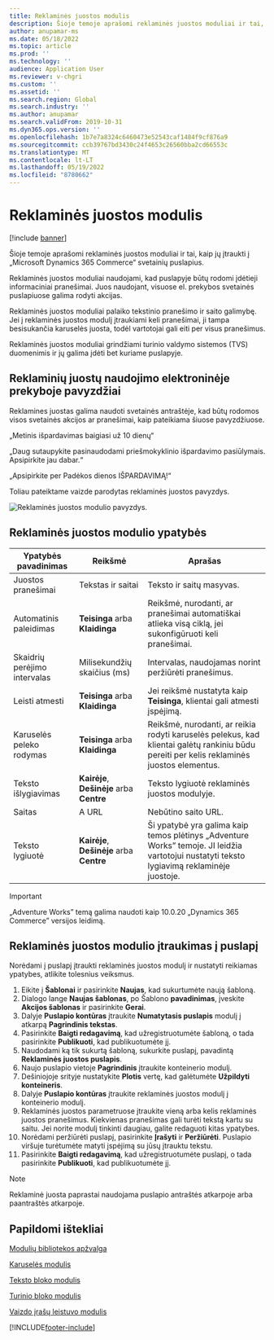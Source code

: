 ```yaml
---
title: Reklaminės juostos modulis
description: Šioje temoje aprašomi reklaminės juostos moduliai ir tai, kaip jų įtraukti į „Microsoft Dynamics 365 Commerce“ svetainių puslapius.
author: anupamar-ms
ms.date: 05/18/2022
ms.topic: article
ms.prod: ''
ms.technology: ''
audience: Application User
ms.reviewer: v-chgri
ms.custom: ''
ms.assetid: ''
ms.search.region: Global
ms.search.industry: ''
ms.author: anupamar
ms.search.validFrom: 2019-10-31
ms.dyn365.ops.version: ''
ms.openlocfilehash: 1b7e7a8324c6460473e52543caf1484f9cf876a9
ms.sourcegitcommit: ccb39767bd3430c24f4653c26560bba2cd66553c
ms.translationtype: MT
ms.contentlocale: lt-LT
ms.lasthandoff: 05/19/2022
ms.locfileid: "8780662"
---
```

# <a name="promo-banner-module"></a>Reklaminės juostos modulis

[!include [banner](includes/banner.md)]

Šioje temoje aprašomi reklaminės juostos moduliai ir tai, kaip jų įtraukti į „Microsoft Dynamics 365 Commerce“ svetainių puslapius.

Reklaminės juostos moduliai naudojami, kad puslapyje būtų rodomi įdėtieji informaciniai pranešimai. Juos naudojant, visuose el. prekybos svetainės puslapiuose galima rodyti akcijas. 

Reklaminės juostos moduliai palaiko tekstinio pranešimo ir saito galimybę. Jei į reklaminės juostos modulį įtraukiami keli pranešimai, ji tampa besisukančia karuselės juosta, todėl vartotojai gali eiti per visus pranešimus. 

Reklaminės juostos moduliai grindžiami turinio valdymo sistemos (TVS) duomenimis ir jų galima įdėti bet kuriame puslapyje.

## <a name="usage-examples-of-promo-banners-in-e-commerce"></a>Reklaminių juostų naudojimo elektroninėje prekyboje pavyzdžiai

Reklamines juostas galima naudoti svetainės antraštėje, kad būtų rodomos visos svetainės akcijos ar pranešimai, kaip pateikiama šiuose pavyzdžiuose.

„Metinis išpardavimas baigiasi už 10 dienų“

„Daug sutaupykite pasinaudodami priešmokyklinio išpardavimo pasiūlymais. Apsipirkite jau dabar.“

„Apsipirkite per Padėkos dienos IŠPARDAVIMĄ!“ 

Toliau pateiktame vaizde parodytas reklaminės juostos pavyzdys.

![Reklaminės juostos modulio pavyzdys.](./media/ecommerce-Promobanner.PNG)

## <a name="promo-banner-module-properties"></a>Reklaminės juostos modulio ypatybės

| Ypatybės pavadinimas             | Reikšmė                              | Aprašas |
|---------------------------|------------------------------------|-------------|
| Juostos pranešimai           | Tekstas ir saitai                     | Teksto ir saitų masyvas. |
| Automatinis paleidimas                  | **Teisinga** arba **Klaidinga**              | Reikšmė, nurodanti, ar pranešimai automatiškai atlieka visą ciklą, jei sukonfigūruoti keli pranešimai. |
| Skaidrių perėjimo intervalas | Milisekundžių skaičius (ms)      | Intervalas, naudojamas norint peržiūrėti pranešimus. |
| Leisti atmesti             | **Teisinga** arba **Klaidinga**              | Jei reikšmė nustatyta kaip **Teisinga**, klientai gali atmesti įspėjimą. |
| Karuselės peleko rodymas     | **Teisinga** arba **Klaidinga**              | Reikšmė, nurodanti, ar reikia rodyti karuselės pelekus, kad klientai galėtų rankiniu būdu pereiti per kelis reklaminės juostos elementus. |
| Teksto išlygiavimas            | **Kairėje**, **Dešinėje** arba **Centre** | Teksto lygiuotė reklaminės juostos modulyje. |
| Saitas                      | A URL                              | Nebūtino saito URL. |
|Teksto lygiuotė             | **Kairėje**, **Dešinėje** arba **Centre** | Ši ypatybė yra galima kaip temos plėtinys „Adventure Works” temoje. JI leidžia vartotojui nustatyti teksto lygiavimą reklaminėje juostoje. |

> [!IMPORTANT]
> „Adventure Works” temą galima naudoti kaip 10.0.20 „Dynamics 365 Commerce” versijos leidimą.

## <a name="add-a-promo-banner-module-to-a-page"></a>Reklaminės juostos modulio įtraukimas į puslapį 

Norėdami į puslapį įtraukti reklaminės juostos modulį ir nustatyti reikiamas ypatybes, atlikite tolesnius veiksmus.

1. Eikite į **Šablonai** ir pasirinkite **Naujas**, kad sukurtumėte naują šabloną.
1. Dialogo lange **Naujas šablonas**, po Šablono **pavadinimas**, įveskite **Akcijos šablonas** ir pasirinkite **Gerai**.
1. Dalyje **Puslapio kontūras** įtraukite **Numatytasis puslapis** modulį į atkarpą **Pagrindinis tekstas**. 
1. Pasirinkite **Baigti redagavimą**, kad užregistruotumėte šabloną, o tada pasirinkite **Publikuoti**, kad publikuotumėte jį. 
1. Naudodami ką tik sukurtą šabloną, sukurkite puslapį, pavadintą **Reklaminės juostos puslapis**. 
1. Naujo puslapio vietoje **Pagrindinis** įtraukite konteinerio modulį. 
1. Dešiniojoje srityje nustatykite **Plotis** vertę, kad galėtumėte **Užpildyti konteineris**.
1. Dalyje **Puslapio kontūras** įtraukite reklaminės juostos modulį į konteinerio modulį.
1. Reklaminės juostos parametruose įtraukite vieną arba kelis reklaminės juostos pranešimus. Kiekvienas pranešimas gali turėti tekstą kartu su saitu. Jei norite modulį tinkinti daugiau, galite redaguoti kitas ypatybes.
1. Norėdami peržiūrėti puslapį, pasirinkite **Įrašyti** ir **Peržiūrėti**. Puslapio viršuje turėtumėte matyti įspėjimą su jūsų įtrauktu tekstu.
1. Pasirinkite **Baigti redagavimą**, kad užregistruotumėte puslapį, o tada pasirinkite **Publikuoti**, kad publikuotumėte jį.

> [!NOTE]
> Reklaminė juosta paprastai naudojama puslapio antraštės atkarpoje arba paantraštės atkarpoje.

## <a name="additional-resources"></a>Papildomi ištekliai

[Modulių bibliotekos apžvalga](starter-kit-overview.md)

[Karuselės modulis](add-carousel.md)

[Teksto bloko modulis](add-content-rich-block.md)

[Turinio bloko modulis](add-hero-module.md)

[Vaizdo įrašų leistuvo modulis](add-video-player.md)


[!INCLUDE[footer-include](../includes/footer-banner.md)]
